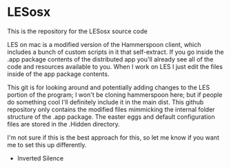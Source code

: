 # LESosx
This is the repository for the LESosx source code

LES on mac is a modified version of the Hammerspoon client, which includes a bunch of custom scripts in it that self-extract.
If you go inside the .app package contents of the distributed app you'll already see all of the code and resources available to you.
When I work on LES I just edit the files inside of the app package contents.

This git is for looking around and potentially adding changes to the LES portion of the program; I won't be cloning hammerspoon here; but if people do something cool I'll definitely include it in the main dist.
This github repository only contains the modified files mimmicking the internal folder structure of the .app package.
The easter eggs and default configuration files are stored in the .Hidden directory.

I'm not sure if this is the best approach for this, so let me know if you want me to set this up differently.

- Inverted Silence
